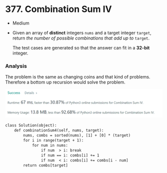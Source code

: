 # 377. Combination Sum IV

* Medium
*   Given an array of **distinct** integers `nums` and a target integer `target`, return _the number of possible combinations that add up to_ `target`.

    The test cases are generated so that the answer can fit in a **32-bit** integer.

    &#x20;

### Analysis&#x20;

The problem is the same as changing coins and that kind of problems. Therefore a bottom up recursion would solve the problem.&#x20;

![](<../.gitbook/assets/image (22).png>)

```
class Solution(object):
    def combinationSum4(self, nums, target):
        nums, combs = sorted(nums), [1] + [0] * (target)
        for i in range(target + 1):
            for num in nums:
                if num  > i: break
                if num == i: combs[i] += 1
                if num  < i: combs[i] += combs[i - num]
        return combs[target]
```
